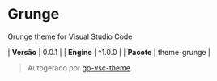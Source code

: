 # Grunge

Grunge theme for Visual Studio Code

| **Versão** | 0.0.1 |
| **Engine** | ^1.0.0 |
| **Pacote** | theme-grunge |

> Autogerado por [go-vsc-theme](https://github.com/natalbu/go-vsc-theme).
